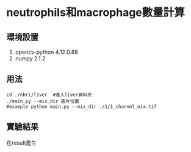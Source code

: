 # neutrophils和macrophage數量計算
## 環境設置
1. opencv-python 4.12.0.88
1. numpy 2.1.2
## 用法
```
cd ./nhri/liver  #進入liver資料夾
./main.py --mix_dir 圖片位置
#example python main.py --mix_dir ./1/1_channel_mix.tif
```
## 實驗結果
在result產生
